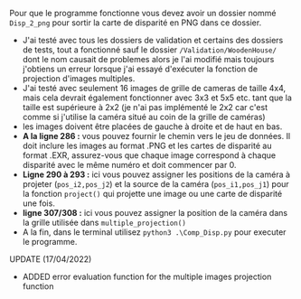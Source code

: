 Pour que le programme fonctionne vous devez avoir un dossier nommé ``Disp_2_png`` pour sortir la carte de disparité en PNG dans ce dossier.

- J'ai testé avec tous les dossiers de validation et certains des dossiers de tests, tout a fonctionné sauf le dossier ``/Validation/WoodenHouse/`` dont le nom causait de problemes alors  je l'ai modifié mais toujours j'obtiens un erreur lorsque j'ai essayé d'exécuter la fonction de projection d'images multiples.
- J'ai testé avec seulement 16 images de grille de cameras de taille 4x4, mais cela devrait également fonctionner avec 3x3 et 5x5 etc. tant que la taille est supérieure à 2x2 (je n'ai pas implémenté le 2x2 car c'est comme si j'utilise la caméra situé au coin de la grille de caméras)
- les images doivent être placées de gauche à droite et de haut en bas.
- **A la ligne 286 :** vous pouvez fournir le chemin vers le jeu de données. Il doit inclure les images au format .PNG et les cartes de disparité au format .EXR, assurez-vous que chaque image correspond à chaque disparité avec le même numéro et doit commencer par 0.
- **Ligne 290 à 293 :** ici vous pouvez assigner les positions de la caméra à projeter (``pos_i2,pos_j2``) et la source de la caméra (``pos_i1,pos_j1``) pour la fonction ``project()`` qui projette une image ou une carte de disparité une fois.
- **ligne 307/308 :** ici vous pouvez assigner la position de la caméra dans la grille utilisée dans ``multiple_projection()``
- A la fin, dans le terminal utilisez ``python3 .\Comp_Disp.py`` pour executer le programme.


UPDATE (17/04/2022)
- ADDED error evaluation function for the multiple images projection function

